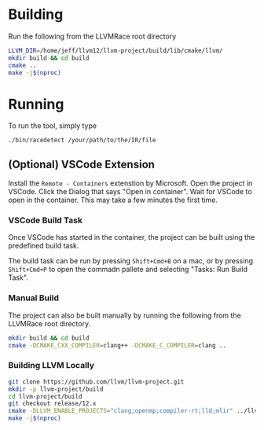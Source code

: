 # Building

Run the following from the LLVMRace root directory

```bash
LLVM_DIR=/home/jeff/llvm12/llvm-project/build/lib/cmake/llvm/
mkdir build && cd build
cmake ..
make -j$(nproc)
```

# Running

To run the tool, simply type 
```console
./bin/racedetect /your/path/to/the/IR/file
```

## (Optional) VSCode Extension

Install the `Remote - Containers` extenstion by Microsoft.
Open the project in VSCode.
Click the Dialog that says "Open in container".
Wait for VSCode to open in the container. This may take a few minutes the first time.

### VSCode Build Task
Once VSCode has started in the container, the project can be built using the predefined build task.

The build task can be run by pressing `Shift+Cmd+B` on a mac, or by pressing `Shift+Cmd+P` to open the commadn pallete and selecting "Tasks: Run Build Task".

### Manual Build
The project can also be built manually by running the following from the LLVMRace root directory.

```bash
mkdir build && cd build
cmake -DCMAKE_CXX_COMPILER=clang++ -DCMAKE_C_COMPILER=clang ..
```


### Building LLVM Locally

```bash
git clone https://github.com/llvm/llvm-project.git
mkdir -p llvm-project/build
cd llvm-project/build
git checkout release/12.x
cmake -DLLVM_ENABLE_PROJECTS="clang;openmp;compiler-rt;lld;mlir" ../llvm/ -DLLVM_ENABLE_RTTI=ON -DCMAKE_BUILD_TYPE=Release
make -j$(nproc)
```
